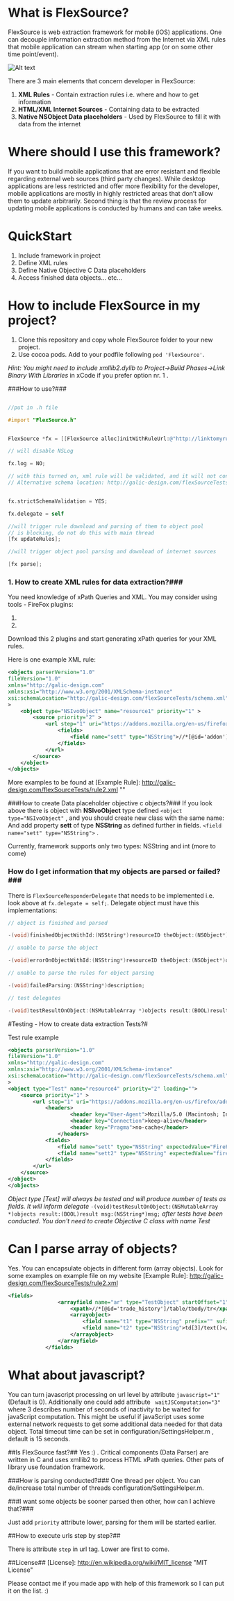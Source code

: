What is FlexSource?
================

FlexSource is web extraction framework for mobile (iOS) applications. One can decouple information extraction method from the Internet via XML rules that mobile application can stream when starting app (or on some other time point/event). 



![Alt text](http://galic-design.com/flexSourceTests/shot.png)



There are 3 main elements that concern developer in FlexSource:

1. **XML Rules** - Contain extraction rules i.e. where and how to get information
2. **HTML/XML Internet Sources** - Containing data to be extracted
3. **Native NSObject Data placeholders** - Used by FlexSource to fill it with data from the internet

Where should I use this framework?
=======================
If you want to build mobile applications that are error resistant and flexible regarding external web sources (third party changes). While desktop applications are less restricted and offer more flexibility for the developer, mobile applications are mostly in highly restricted areas that don’t allow them to update arbitrarily. Second thing is that the review process for updating mobile applications is conducted by humans and can take weeks. 

QuickStart
========
1. Include framework in project
2. Define XML rules
3. Define Native Objective C Data placeholders
4. Access finished data objects... etc...


How to include FlexSource in my project?
=======================

1. Clone this repository and copy whole FlexSource folder to your new project. 
2. Use cocoa pods. Add to your podfile following `pod 'FlexSource'`.

*Hint: You might need to include xmllib2.dylib to Project->Build Phases->Link Binary With Libraries* in xCode if you prefer option nr. 1 .
 
###How to use?###

```objective-c

//put in .h file

#import "FlexSource.h"


FlexSource *fx = [[FlexSource alloc]initWithRuleUrl:@"http://linktomyrule.com/rule.xml"]; 

// will disable NSLog 

fx.log = NO; 

// with this turned on, xml rule will be validated, and it will not continue if it is not xsd valid (you may find schema file in project FlexSource/Supporting Files/ruleSchema.xsd)
// Alternative schema location: http://galic-design.com/flexSourceTests/schema.xml 


fx.strictSchemaValidation = YES;

fx.delegate = self

//will trigger rule download and parsing of them to object pool
// is blocking, do not do this with main thread
[fx updateRules];

//will trigger object pool parsing and download of internet sources

[fx parse];
```


### 1. How to create XML rules for data extraction?###

You need knowledge of xPath Queries and XML. You may consider using tools - FireFox plugins:

1. [FireBug]: <https://getfirebug.com/>  "Used for standard web inspection"
2. [FirePath]: <https://addons.mozilla.org/en-US/firefox/addon/firepath/>  "Used to generate xPath direct in website"

Download this 2 plugins and start generating xPath queries for your XML rules.

Here is one example XML rule:

```xml
<objects parserVersion="1.0" 
fileVersion="1.0"
xmlns="http://galic-design.com"
xmlns:xsi="http://www.w3.org/2001/XMLSchema-instance"
xsi:schemaLocation="http://galic-design.com/flexSourceTests/schema.xml"
>
    <object type="NSIvoObject" name="resource1" priority="1" >		
        <source priority="2" >
            <url step="1" uri="https://addons.mozilla.org/en-us/firefox/addon/firepath/">
                <fields>
                    <field name="sett" type="NSString">//*[@id='addon']/hgroup/h1/span[1]/text()</field>
                </fields>
            </url>
        </source>
    </object>
</objects>
```

More examples to be found at 
[Example Rule]: <http://galic-design.com/flexSourceTests/rule2.xml> ""


###How to create Data placeholder objective c objects?###
If you look above there is object with **NSIvoObject** type defined `<object type="NSIvoObject"` , and you should create new class with the same name:
And add property **sett** of type **NSString** as defined further in fields. 
`
<field name="sett" type="NSString">
` .

Currently, framework supports only two types: NSString and int (more to come)

### How do I get information that my objects are parsed or failed?###

There is `FlexSourceResponderDelegate` that needs to be implemented i.e. look above at `fx.delegate = self;`. Delegate object must have this implementations:

```objective-c 
// object is finished and parsed

-(void)finishedObjectWithId:(NSString*)resourceID theObject:(NSObject*)object withStatus:(NSString*)status withMessage:(NSString*)message;

// unable to parse the object

-(void)errorOnObjectWithId:(NSString*)resourceID theObject:(NSObject*)object withStatus:(NSString*)status withMessage:(NSString*)message;

// unable to parse the rules for object parsing

-(void)failedParsing:(NSString*)description;

// test delegates

-(void)testResultOnObject:(NSMutableArray *)objects result:(BOOL)result msg:(NSString*)msg;
```

#Testing - How to create data extraction Tests?#

Test rule example

```xml
<objects parserVersion="1.0" 
fileVersion="1.0"
xmlns="http://galic-design.com"
xmlns:xsi="http://www.w3.org/2001/XMLSchema-instance"
xsi:schemaLocation="http://galic-design.com/flexSourceTests/schema.xml"
>
<object type="Test" name="resource4" priority="2" loading="">
    <source priority="1" >
        <url step="1" uri="https://addons.mozilla.org/en-us/firefox/addon/firepath/">
            <headers>
					<header key="User-Agent">Mozilla/5.0 (Macintosh; Intel Mac OS X 10.7; rv:24.0) Gecko/20100101 Firefox/24.0</header>
					<header key="Connection">keep-alive</header>
					<header key="Pragma">no-cache</header>
				</headers>
            <fields>
                <field name="sett" type="NSString" expectedValue="FirePath">//*[@id='addon']/hgroup/h1/span[1]/text()</field> 
                <field name="sett2" type="NSString" expectedValue="firepath">//*[@id='addon']/hgroup/h1/span[1]/text()</field> 
            </fields>
        </url>
    </source>
</object>
</objects>
```

 *Object type [Test] will always be tested and will produce number of tests as fields. It will inform delegate* `-(void)testResultOnObject:(NSMutableArray *)objects result:(BOOL)result msg:(NSString*)msg;`
 *after tests have been conducted. You don't need to create Objective C class with name Test*

Can I parse array of objects?
===
Yes. You can encapsulate objects in different form (array objects). Look for some examples on example file on my website [Example Rule]: <http://galic-design.com/flexSourceTests/rule2.xml> 

```xml
<fields>
                <arrayfield name="ar" type="TestObject" startOffset="1" endOffset="11">
                    <xpath>//*[@id='trade_history']/table/tbody/tr</xpath>
                    <arrayobject>
                        <field name="t1" type="NSString" prefix="" sufix="">td[1]/span/text()</field>
                        <field name="t2" type="NSString">td[3]/text()</field>
                    </arrayobject>
                </arrayfield>
            </fields>
```

What about javascript?
===
You can turn javascript processing on url level by attribute `javascript="1"` (Default is 0). Additionally one could add attribute ` waitJSComputation="3"` where 3 describes number of seconds of inactivity to be waited for javaScript computation. This might be useful if javaScript uses some external network requests to get some additional data needed for that data object. Total timeout time can be set in configuration/SettingsHelper.m , default is 15 seconds. 



##Is FlexSource fast?##
Yes :) . Critical components (Data Parser) are written in C and uses xmllib2 to process HTML xPath queries. Other pats of library use foundation framework. 

###How is parsing conducted?###
One thread per object. You can de/increase total number of threads configuration/SettingsHelper.m.

###I want some objects be sooner parsed then other, how can I achieve that?###

Just add `priority` attribute lower, parsing for them will be started earlier.

##How to execute urls step by step?##

There is attribute `step` in url tag. Lower are first to come.

##License##
 [License]: <http://en.wikipedia.org/wiki/MIT_license> "MIT License"

Please contact me if you made app with help of this framework so I can put it on the list. :)

